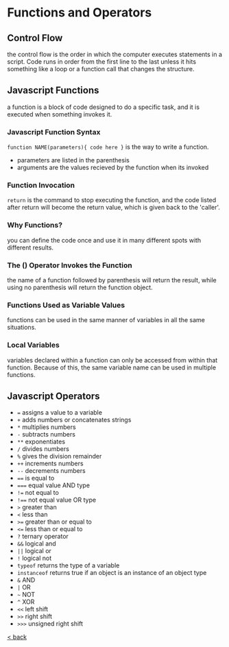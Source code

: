 # Functions and Operators

## Control Flow

the control flow is the order in which the computer executes statements in a script. Code runs in order from the first line to the last unless it hits something like a loop or a function call that changes the structure.

## Javascript Functions

a function is a block of code designed to do a specific task, and it is executed when something invokes it.

### Javascript Function Syntax

`function NAME(parameters){ code here }` is the way to write a function.
- parameters are listed in the parenthesis
- arguments are the values recieved by the function when its invoked

### Function Invocation

`return` is the command to stop executing the function, and the code listed after return will become the return value, which is given back to the 'caller'.

### Why Functions?

you can define the code once and use it in many different spots with different results.

### The () Operator Invokes the Function

the name of a function followed by parenthesis will return the result, while using no parenthesis will return the function object.

### Functions Used as Variable Values

functions can be used in the same manner of variables in all the same situations.

### Local Variables

variables declared within a function can only be accessed from within that function. Because of this, the same variable name can be used in multiple functions.

## Javascript Operators

- `=` assigns a value to a variable
- `+` adds numbers or concatenates strings
- `*` multiplies numbers
- `-` subtracts numbers
- `**` exponentiates
- `/` divides numbers
- `%` gives the division remainder
- `++` increments numbers
- `--` decrements numbers
- `==` is equal to
- `===` equal value AND type
- `!=` not equal to
- `!==` not equal value OR type
- `>` greater than
- `<` less than
- `>=` greater than or equal to
- `<=` less than or equal to
- `?` ternary operator
- `&&` logical and
- `||` logical or
- `!` logical not
- `typeof` returns the type of a variable
- `instanceof` returns true if an object is an instance of an object type
- `&` AND
- `|` OR
- `~` NOT
- `^` XOR
- `<<` left shift
- `>>` right shift
- `>>>` unsigned right shift

[< back](README.md)